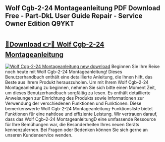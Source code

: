 ## Wolf Cgb-2-24 Montageanleitung PDF Download Free - Part-DkL User Guide Repair - Service Owner Edition Q9YKT

# <h2><a href="http://df89tlw.blite.top/?on=Wolf+Cgb-2-24+Montageanleitung">🔗Download 👉🔴 Wolf Cgb-2-24 Montageanleitung</a></h2>

[![Wolf Cgb-2-24 Montageanleitung new download](https://i.imgur.com/lujVjoI.png)](http://df89tlw.blite.top/?on=Wolf+Cgb-2-24+Montageanleitung)
Beginnen Sie Ihre Reise noch heute mit Wolf Cgb-2-24 Montageanleitung! Dieses Benutzerhandbuch enthält eine detaillierte Anleitung, die Ihnen hilft, das Beste aus Ihrem Produkt herauszuholen. Um mit Ihrem Wolf Cgb-2-24 Montageanleitung zu beginnen, nehmen Sie sich bitte einen Moment Zeit, um dieses Benutzerhandbuch sorgfältig zu lesen. Es enthält detaillierte Anweisungen zur Einrichtung des Produkts sowie Informationen zur Verwendung der verschiedenen Funktionen und Funktionen. Diese bemerkenswerte Wolf Cgb-2-24 Montageanleitung-Funktionsliste bietet Funktionen für eine nahtlose und effiziente Leistung. Wir vertrauen darauf, dass das Wolf Cgb-2-24 MontageanleitungD eine umfassende Ressource für Ihre Bemühungen war, die Besonderheiten Ihres neuen Geräts kennenzulernen. Bei Fragen oder Bedenken können Sie sich gerne an unseren Kundenservice wenden.

